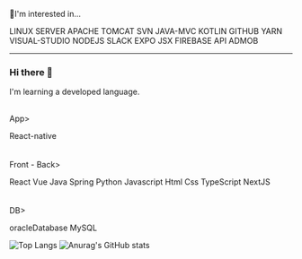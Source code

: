 
🔭I'm interested in...

LINUX SERVER APACHE TOMCAT SVN JAVA-MVC KOTLIN GITHUB YARN VISUAL-STUDIO NODEJS SLACK EXPO JSX FIREBASE API ADMOB
<hr>

### Hi there 👋

I'm learning a developed language.

<br>
App>

React-native
<br><br><br>
Front - Back>

React Vue Java Spring Python Javascript Html Css TypeScript NextJS 
<br><br><br>
DB>

oracleDatabase MySQL

![Top Langs](https://github-readme-stats.vercel.app/api/top-langs/?username=myungke414&layout=compact&theme=shades-of-purple)
![Anurag's GitHub stats](https://github-readme-stats.vercel.app/api?username=myungke414&show_icons=true&theme=buefy)



<!--
**myungke414/myungke414** is a ✨ _special_ ✨ repository because its `README.md` (this file) appears on your GitHub profile.

Here are some ideas to get you started:

- 🔭 I’m currently working on ...
- 🌱 I’m currently learning ...
- 👯 I’m looking to collaborate on ...
- 🤔 I’m looking for help with ...
- 💬 Ask me about ...
- 📫 How to reach me: ...
- 😄 Pronouns: ...
- ⚡ Fun fact: ...
-->
